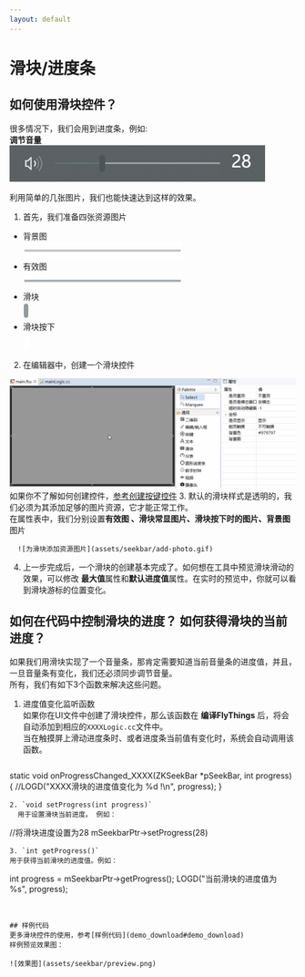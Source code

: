 ```yaml
---
layout: default
---
```

# 滑块/进度条
## 如何使用滑块控件？
很多情况下，我们会用到进度条，例如:  
**调节音量**  
![](assets/seekbar/example-volume.png)  

利用简单的几张图片，我们也能快速达到这样的效果。  
1. 首先，我们准备四张资源图片  
  * 背景图    
    ![背景图](assets/seekbar/bg.png)  
  * 有效图  
    ![有效图](assets/seekbar/valid.png)
  * 滑块   
     ![滑块](assets/seekbar/c.png)
  * 滑块按下  
    ![滑块按下](assets/seekbar/c_pressed.png)

2. 在编辑器中，创建一个滑块控件  

 ![创建滑块](assets/SeekBar-create.gif)
  如果你不了解如何创建控件，[参考创建按键控件](#add_button)
3. 默认的滑块样式是透明的，我们必须为其添加足够的图片资源，它才能正常工作。  
    在属性表中，我们分别设置**有效图 、滑块常显图片、滑块按下时的图片、背景图** 图片 
    
      ![为滑块添加资源图片](assets/seekbar/add-photo.gif)
4. 上一步完成后，一个滑块的创建基本完成了。如何想在工具中预览滑块滑动的效果，可以修改
 **最大值**属性和**默认进度值**属性。在实时的预览中，你就可以看到滑块游标的位置变化。

## 如何在代码中控制滑块的进度？ 如何获得滑块的当前进度？
如果我们用滑块实现了一个音量条，那肯定需要知道当前音量条的进度值，并且，一旦音量条有变化，我们还必须同步调节音量。  
所有，我们有如下3个函数来解决这些问题。  
1. 进度值变化监听函数  
  如果你在UI文件中创建了滑块控件，那么该函数在 **编译FlyThings** 后，将会自动添加到相应的`XXXXLogic.cc`文件中。  
  当在触摸屏上滑动进度条时、或者进度条当前值有变化时，系统会自动调用该函数。
   ``` 
  static void onProgressChanged_XXXX(ZKSeekBar *pSeekBar, int progress) {
      //LOGD("XXXX滑块的进度值变化为 %d !\n", progress);
}
```
2. `void setProgress(int progress)`  
  用于设置滑块当前进度。 例如：  
  ```  
  //将滑块进度设置为28
  mSeekbarPtr->setProgress(28)
  ```
3. `int getProgress()`  
  用于获得当前滑块的进度值。例如：  
  ```
  int progress = mSeekbarPtr->getProgress();
  LOGD("当前滑块的进度值为 %s", progress);
  ```
     
   
## 样例代码  
更多滑块控件的使用，参考[样例代码](demo_download#demo_download)  
样例预览效果图：  

![效果图](assets/seekbar/preview.png)